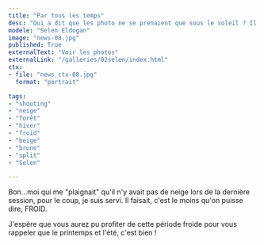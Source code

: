 ```yaml
---
title: "Par tous les temps"
desc: "Qui a dit que les photo ne se prenaient que sous le soleil ? Il faisait bien -6 ce jour là."
modele: "Selen Eldogan"
image: "news-08.jpg"
published: True
externalText: "Voir les photos"
externalLink: "/galleries/02selen/index.html"
ctx:
- file: "news_ctx-08.jpg"
  format: "portrait"

tags:
- "shooting"
- "neige"
- "forêt"
- "hiver"
- "froid"
- "beige"
- "brune"
- "split"
- "Selen"

---
```

Bon...moi qui me "plaignait" qu'il n'y avait pas de neige lors de la dernière session, pour le coup, je suis servi.
Il faisait, c'est le moins qu'on puisse dire, FROID.

J'espère que vous aurez pu profiter de cette période froide pour vous rappeler que le printemps et l'été, c'est bien !